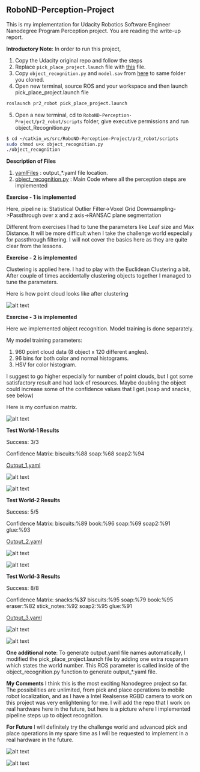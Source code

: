 ## RoboND-Perception-Project

This is my implementation for Udacity Robotics Software Engineer Nanodegree Program Perception project. You are reading the write-up report.

**Introductory Note**: In order to run this project, 

1. Copy the Udacity original repo and follow the steps
2. Replace `pick_place_project.launch` file with [this](./RoboND-Perception-Project/pr2_robot/launch/pick_place_project.launch) file.
3. Copy `object_recognition.py` and `model.sav` from [here](./RoboND-Perception-Project/pr2_robot/scripts) to same folder you cloned.
4. Open new terminal, source ROS and your workspace and then launch pick_place_project.launch file
```bash
roslaunch pr2_robot pick_place_project.launch
```
5. Open a new terminal, cd to `RoboND-Perception-Project/pr2_robot/scripts` folder, give executive permissions and run object_Recognition.py 
```bash
$ cd ~/catkin_ws/src/RoboND-Perception-Project/pr2_robot/scripts
sudo chmod u+x object_recognition.py
./object_recognition
```
 
**Description of Files**

1. [yamlFiles](./RoboND-Perception-Project/pr2_robot/scripts) : output_*.yaml file location.
2. [object_recognition.py](./RoboND-Perception-Project/pr2_robot/scripts/object_recognition.py) : Main Code where all the perception steps are implemented

**Exercise - 1 is implemented**

Here, pipeline is:
Statistical Outlier Filter->Voxel Grid Downsampling->Passthrough over x and z axis->RANSAC plane segmentation

Different from exercises I had to tune the parameters like Leaf size and Max Distance. It will be more difficult when I take the challenge world especially for passthrough filtering.
I will not cover the basics here as they are quite clear from the lessons.

**Exercise - 2 is implemented**

Clustering is applied here. I had to play with the Euclidean Clustering a bit. After couple of times accidentally clustering objects together I managed to tune the parameters.

Here is how point cloud looks like after clustering

![alt text][image1]

**Exercise - 3 is implemented**

Here we implemented object recognition. Model training is done separately.

My model training parameters:
1. 960 point cloud data (8 object x 120 different angles). 
2. 96 bins for both color and normal histograms.
3. HSV for color histogram.

I suggest to go higher especially for number of point clouds, but I got some satisfactory result and had lack of resources.
Maybe doubling the object could increase some of the confidence values that I get.(soap and snacks, see below)

Here is my confusion matrix.

![alt text][image2]



**Test World-1 Results**

Success: 3/3    

Confidence Matrix: biscuits:%88 soap:%68 soap2:%94

[Output_1.yaml](./RoboND-Perception-Project/pr2_robot/scripts/output_1.yaml)

![alt text][image3]

![alt text][image4]

**Test World-2 Results**

Success: 5/5    

Confidence Matrix: biscuits:%89 book:%96 soap:%69 soap2:%91 glue:%93

[Output_2.yaml](./RoboND-Perception-Project/pr2_robot/scripts/output_2.yaml)


![alt text][image5]

![alt text][image6]

**Test World-3 Results**

Success: 8/8    

Confidence Matrix: snacks:**%37** biscuits:%95 soap:%79 book:%95 eraser:%82 stick_notes:%92 soap2:%95 glue:%91

[Output_3.yaml](./RoboND-Perception-Project/pr2_robot/scripts/output_3.yaml)


![alt text][image7]

![alt text][image8]

**One additional note**: To generate output.yaml file names automatically, I modified the pick_place_project.launch file by adding one extra rosparam which states the world number.
This ROS parameter is called inside of the object_recognition.py function to generate output_*.yaml file.

**My Comments**
I think this is the most exciting Nanodegree project so far. The possibilities are unlimited, from pick and place operations to mobile robot localization, and as I have a Intel Realsense RGBD camera to work on this project was very enlightening for me.
I will add the repo that I work on real hardware here in the future, but here is a picture where I implemented pipeline steps up to object recognition.

**For Future**
I will definitely try the challenge world and advanced pick and place operations in my spare time as I will be requested to implement in a real hardware in the future.

![alt text][image9]

![alt text][image10]

  
[image1]: ./readme_images/clustering.JPG
[image2]: ./readme_images/confusion_matrix.JPG
[image3]: ./readme_images/world1.JPG
[image4]: ./readme_images/world1_log_n.JPG
[image5]: ./readme_images/world2.JPG
[image6]: ./readme_images/world2_log_n.JPG
[image7]: ./readme_images/world3.JPG
[image8]: ./readme_images/world3_log_n.JPG
[image9]: ./readme_images/realsense.jpeg
[image10]: ./readme_images/realsense.gif
